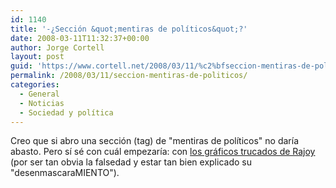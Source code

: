 ```yaml
---
id: 1140
title: '-¿Sección &quot;mentiras de polí­ticos&quot;?'
date: 2008-03-11T11:32:37+00:00
author: Jorge Cortell
layout: post
guid: 'https://www.cortell.net/2008/03/11/%c2%bfseccion-mentiras-de-politicos/'
permalink: /2008/03/11/seccion-mentiras-de-politicos/
categories:
  - General
  - Noticias
  - Sociedad y polí­tica
---
```

Creo que si abro una sección (tag) de "mentiras de polí­ticos" no darí­a abasto. Pero sí­ sé con cuál empezarí­a: con <a target="_blank" title="post" href="https://www.ateneupopular.com/2008/03/06/vamos-a-contar-mentiras-tralara/">los gráficos trucados de Rajoy</a> (por ser tan obvia la falsedad y estar tan bien explicado su "desenmascaraMIENTO").